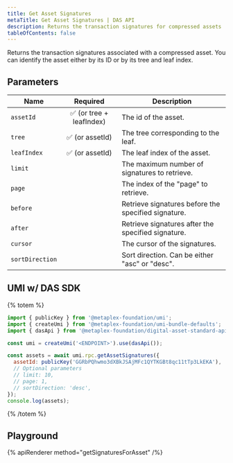 ```yaml
---
title: Get Asset Signatures
metaTitle: Get Asset Signatures | DAS API
description: Returns the transaction signatures for compressed assets
tableOfContents: false
---
```


Returns the transaction signatures associated with a compressed asset. You can identify the asset either by its ID or by its tree and leaf index.

## Parameters

| Name            | Required | Description                                |
| --------------- | :------: | ------------------------------------------ |
| `assetId`       |    ✅ (or tree + leafIndex)   | The id of the asset.                       |
| `tree`          |    ✅ (or assetId)    | The tree corresponding to the leaf.        |
| `leafIndex`     |    ✅ (or assetId)    | The leaf index of the asset.               |
| `limit`         |          | The maximum number of signatures to retrieve. |
| `page`          |          | The index of the "page" to retrieve.        |
| `before`        |          | Retrieve signatures before the specified signature. |
| `after`         |          | Retrieve signatures after the specified signature. |
| `cursor`        |          | The cursor of the signatures.               |
| `sortDirection` |          | Sort direction. Can be either "asc" or "desc". |

## UMI w/ DAS SDK

{% totem %}

```js
import { publicKey } from '@metaplex-foundation/umi';
import { createUmi } from '@metaplex-foundation/umi-bundle-defaults';
import { dasApi } from '@metaplex-foundation/digital-asset-standard-api';

const umi = createUmi('<ENDPOINT>').use(dasApi());

const assets = await umi.rpc.getAssetSignatures({
  assetId: publicKey('GGRbPQhwmo3dXBkJSAjMFc1QYTKGBt8qc11tTp3LkEKA'),
  // Optional parameters
  // limit: 10,
  // page: 1,
  // sortDirection: 'desc',
});
console.log(assets);
```

{% /totem %}

## Playground

{% apiRenderer method="getSignaturesForAsset" /%}